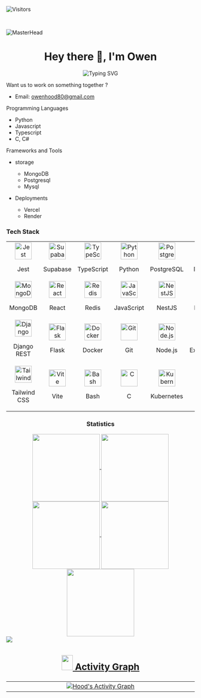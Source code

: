 <p align="left"> <img src="https://komarev.com/ghpvc/?username=MurungaOwen&label=Visitors&color=87CEEB&style=flat" alt="Visitors"/> </p></br>

![MasterHead](https://rishavanand.github.io/static/images/greetings.gif)
<h1 align="center">Hey there 👋, I'm Owen</h1>
<p align="center">
  <img src="https://readme-typing-svg.demolab.com?font=Fira+Code&size=24&duration=3000&pause=1000&color=00FF00&center=true&vCenter=true&width=600&lines=Welcome+to+my+world+of+code+🌍;Open-source+enthusiast+❤️;404%3A+Humour+not+found+😂;Keep+calm+and+git+commit+💾;" alt="Typing SVG" />
</p>

Want us to  work on something together ?
  - Email: owenhood80@gmail.com

Programming Languages
- Python
- Javascript
- Typescript
- C, C#

Frameworks and Tools
  - storage
    - MongoDB
    - Postgresql
    - Mysql

  - Deployments
    - Vercel
    - Render

### Tech Stack

<table width="100">
  <tr>
    <td align='center' width="150">
        <img src="https://raw.githubusercontent.com/jestjs/jest/main/website/static/img/jest.png" alt="Jest" width="45" height="45"><br>
      <p>Jest</p>
    </td>
    <td align='center' width="150">
        <img src="https://img.icons8.com/color/100/supabase.png" alt="Supabase" width="45" height="45"><br>
      <p>Supabase</p>
    </td>
    <td align='center' width="150">
        <img src="https://img.icons8.com/color/100/typescript.png" alt="TypeScript" width="45" height="45"><br>
      <p>TypeScript</p>
    </td>
    <td align='center' width="150">
        <img src="https://img.icons8.com/color/100/python.png" alt="Python" width="45" height="45"><br>
      <p>Python</p>
    </td>
    <td align='center' width="150">
        <img src="https://img.icons8.com/color/100/postgreesql.png" alt="PostgreSQL" width="45" height="45"><br>
      <p>PostgreSQL</p>
    </td>
    <td align='center' width="150">
        <img src="https://img.icons8.com/color/100/mysql-logo.png" alt="MySQL" width="45" height="45"><br>
      <p>MySQL</p>
    </td>
  </tr>
  <tr>
    <td align='center' width="150">
        <img src="https://img.icons8.com/color/100/mongodb.png" alt="MongoDB" width="45" height="45"><br>
      <p>MongoDB</p>
    </td>
    <td align='center' width="150">
        <img src="https://img.icons8.com/color/100/react-native.png" alt="React" width="45" height="45"><br>
      <p>React</p>
    </td>
    <td align='center' width="150">
        <img src="https://img.icons8.com/color/100/redis.png" alt="Redis" width="45" height="45"><br>
      <p>Redis</p>
    </td>
    <td align='center' width="150">
        <img src="https://img.icons8.com/color/100/javascript.png" alt="JavaScript" width="45" height="45"><br>
      <p>JavaScript</p>
    </td>
    <td align='center' width="150">
        <img src="https://img.icons8.com/color/100/nestjs.png" alt="NestJS" width="45" height="45"><br>
      <p>NestJS</p>
    </td>
    <td align='center' width="150">
        <img src="https://img.icons8.com/color/100/django.png" alt="Django" width="45" height="45"><br>
      <p>Django</p>
    </td>
  </tr>
  <tr>
    <td align='center' width="150">
        <img src="https://www.django-rest-framework.org/img/logo.png" alt="Django REST Framework" width="45" height="45"><br>
      <p>Django REST</p>
    </td>
    <td align='center' width="150">
        <img src="https://img.icons8.com/color/100/flask.png" alt="Flask" width="45" height="45"><br>
      <p>Flask</p>
    </td>
    <td align='center' width="150">
        <img src="https://img.icons8.com/color/100/docker.png" alt="Docker" width="45" height="45"><br>
      <p>Docker</p>
    </td>
    <td align='center' width="150">
        <img src="https://img.icons8.com/color/100/git.png" alt="Git" width="45" height="45"><br>
      <p>Git</p>
    </td>
    <td align='center' width="150">
        <img src="https://img.icons8.com/color/100/nodejs.png" alt="Node.js" width="45" height="45"><br>
      <p>Node.js</p>
    </td>
    <td align='center' width="150">
        <img src="https://img.icons8.com/color/100/express-js.png" alt="Express.js" width="45" height="45"><br>
      <p>Express.js</p>
    </td>
  </tr>
  <tr>
    <td align='center' width="150">
        <img src="https://img.icons8.com/color/100/tailwindcss.png" alt="Tailwind CSS" width="45" height="45"><br>
      <p>Tailwind CSS</p>
    </td>
    <td align='center' width="150">
        <img src="https://img.icons8.com/color/100/vite.png" alt="Vite" width="45" height="45"><br>
      <p>Vite</p>
    </td>
    <td align='center' width="150">
        <img src="https://img.icons8.com/color/100/bash.png" alt="Bash" width="45" height="45"><br>
      <p>Bash</p>
    </td>
    <td align='center' width="150">
        <img src="https://img.icons8.com/color/100/c-programming.png" alt="C" width="45" height="45"><br>
      <p>C</p>
    </td>
    <td align="center" width="150">
      <img src="https://cdn.jsdelivr.net/gh/devicons/devicon/icons/kubernetes/kubernetes-plain-wordmark.svg" alt="Kubernetes" width="45" height="45"><br>
      <p>Kubernetes</p>
    </td>
    <td align='center' width="150">
        <img src="https://img.icons8.com/color/100/java-coffee-cup-logo--v1.png" alt="Java" width="45" height="45"><br>
      <p>Java</p>
    </td>
    

  </tr>
</table>

<h3 align="center">Statistics</h3>
<div align="center">
  <a href="https://github.com/rennf93/rennf93">
  <img align="center" src="http://github-profile-summary-cards.vercel.app/api/cards/stats?username=MurungaOwen&theme=2077" height="180em" />
  <img align="center" src="http://github-profile-summary-cards.vercel.app/api/cards/most-commit-language?username=MurungaOwen&theme=2077" height="180em" />
  <img align="center" src="http://github-profile-summary-cards.vercel.app/api/cards/repos-per-language?username=MurungaOwen&theme=2077" height="180em" />
  <img align="center" src="http://github-profile-summary-cards.vercel.app/api/cards/productive-time?username=MurungaOwen&theme=2077" height="180em" />
  <img align="center" src="http://github-profile-summary-cards.vercel.app/api/cards/profile-details?username=MurungaOwen&theme=2077" height="180em" />
</div>

<img src="https://user-images.githubusercontent.com/73097560/115834477-dbab4500-a447-11eb-908a-139a6edaec5c.gif">


## <div align="center"><h3><img src="https://github.com/user-attachments/assets/2b945ead-ec19-4428-bd51-4e3979494969" width = 30px height = 40px> Activity Graph </h3></div>

<table width="100">
  <tr border="0">
    <td align='center' width="1010">
      <img  align="center"  src="https://github-readme-activity-graph.vercel.app/graph/?username=MurungaOwen&theme=github-dark&hide_border=true" img alt="Hood's Activity Graph"/>
    </td>
  </tr>
</table>
